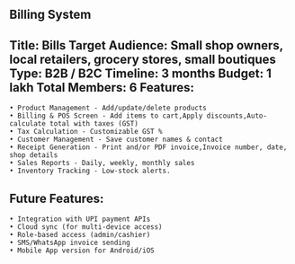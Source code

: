 Billing System
-------------
   Title: Bills
   Target Audience: Small shop owners, local retailers, grocery stores, small boutiques
   Type: B2B / B2C
   Timeline: 3 months
   Budget: 1 lakh
   Total Members: 6
Features:  
--------
    • Product Management - Add/update/delete products
    • Billing & POS Screen - Add items to cart,Apply discounts,Auto-calculate total with taxes (GST)
    • Tax Calculation - Customizable GST %
    • Customer Management - Save customer names & contact
    • Receipt Generation - Print and/or PDF invoice,Invoice number, date, shop details
    • Sales Reports - Daily, weekly, monthly sales
    • Inventory Tracking - Low-stock alerts.
Future Features:
----------------
    • Integration with UPI payment APIs
    • Cloud sync (for multi-device access)
    • Role-based access (admin/cashier)
    • SMS/WhatsApp invoice sending
    • Mobile App version for Android/iOS

